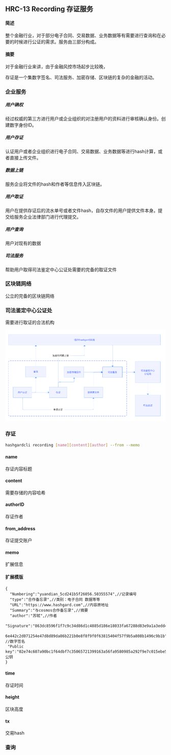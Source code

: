 ## HRC-13 Recording 存证服务

#### 简述

整个金融行业，对于部分电子合同、交易数据、业务数据等有需要进行查询和在必要的时候进行公证的需求。服务由三部分构成。



#### 摘要

对于金融行业来讲，由于金融风控市场起步比较晚，

存证是一个集数字签名、司法服务、加密存储、区块链的复杂的金融的活动。



### 企业服务

##### 用户确权

经过权威的第三方进行用户或企业组织的对注册用户的资料进行审核确认身份。创建数字身份ID。

##### 用户存证

认证用户或者企业组织进行电子合同、交易数据、业务数据等进行hash计算，或者直接上传文件。

##### 数据上链

服务企业将文件的hash和作者等信息传入区块链。

##### 用户取证

用户在提供存证后的流水单号或者文件hash，自存文件的用户提供文件本身。提交给服务企业法律部门进行代理提交。

##### 用户查询

用户对现有的数据

##### 司法服务

帮助用户取得司法鉴定中心公证处需要的完备的取证文件



### 区块链网络

公立的完备的区块链网络



### 司法鉴定中心公证处

需要进行取证的合法机构

<a data-fancybox  href="imges/recording.png">![imges/recording.png](imges/recording.png)</a>

### 存证



```bash
hashgardcli recording [name][content][author] --from --memo
```



#### name

存证内容标题

#### content

需要存储的内容哈希

#### authorID

存证作者

#### from_address

存证提交账户

#### memo

扩展信息

#### 扩展模版

```
{
  "Numbering":"yuandian_5cd241b5f26056.50355574",//记录编号
  "type":"合作备忘录",//类别：电子合同 数据等等
  "URL":"https://www.hashgard.com",//内容原地址
  "Summary":"与cosmos合作备忘录",//摘要
  "author":"苏轼",//作者
  "Signature":"863dc8596f1f7c9c34d86d1c4885d186e18033fa67288d83e9a1a3edd4e6\
 6e442c2d071254e47d8d89da86b221b0e8f8f9f0f63815404f57f9b5a808b1496c9b1b" //数字签名
 "Public key":"02e74c607a90bc1f64dbf7c35065721399163a56fa9580985a292f9e7c015ebe57",//公钥
}
```



#### time

存证时间

#### height

区块高度

#### tx

交易hash



### 查询

#### 

